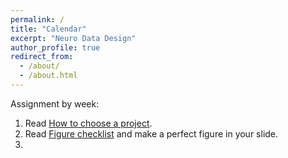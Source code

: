 ```yaml
---
permalink: /
title: "Calendar"
excerpt: "Neuro Data Design"
author_profile: true
redirect_from: 
  - /about/
  - /about.html
---
```



Assignment by week:

1. Read [How to choose a project](https://bitsandbrains.io/2018/08/31/sig-and-feas.html).
2. Read [Figure checklist](https://bitsandbrains.io/2018/09/08/figures.html) and make a perfect figure in your slide. 
3. 